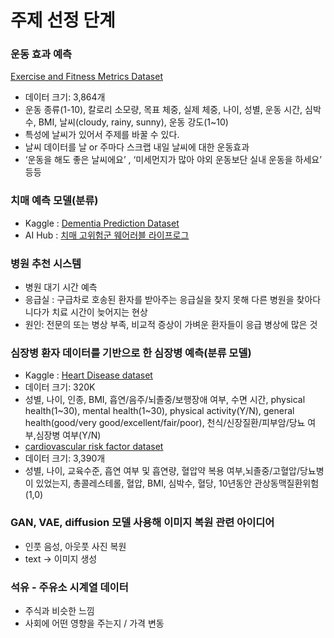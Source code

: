 # 주제 선정 단계 

### 운동 효과 예측
  [Exercise and Fitness Metrics Dataset](https://www.kaggle.com/datasets/aakashjoshi123/exercise-and-fitness-metrics-dataset)
  - 데이터 크기: 3,864개
  - 운동 종류(1-10), 칼로리 소모량, 목표 체중, 실제 체중, 나이, 성별, 운동 시간, 심박수, BMI, 날씨(cloudy, rainy, sunny), 운동 강도(1~10)
  - 특성에 날씨가 있어서 주제를 바꿀 수 있다.
  - 날씨 데이터를 날 or 주마다 스크랩 내일 날씨에 대한 운동효과
  - ‘운동을 해도 좋은 날씨에요’ , ‘미세먼지가 많아 야외 운동보단 실내 운동을 하세요’ 등등


### 치매 예측 모델(분류)
  - Kaggle : [Dementia Prediction Dataset](https://www.kaggle.com/datasets/shashwatwork/dementia-prediction-dataset)  
  - AI Hub : [치매 고위험군 웨어러블 라이프로그](https://www.aihub.or.kr/aihubdata/data/view.do?currMenu=116&topMenu=100&aihubDataSe=ty&dataSetSn=226)


### 병원 추천 시스템
  - 병원 대기 시간 예측
  - 응급실 : 구급차로 호송된 환자를 받아주는 응급실을 찾지 못해 다른 병원을 찾아다니다가 치료 시간이 늦어지는 현상
  - 원인: 전문의 또는 병상 부족, 비교적 증상이 가벼운 환자들이 응급 병상에 많은 것

### 심장병 환자 데이터를 기반으로 한 심장병 예측(분류 모델)
  - Kaggle : [Heart Disease dataset](https://www.kaggle.com/datasets/yeasiny71/heart-disease)
  - 데이터 크기: 320K
  - 성별, 나이, 인종, BMI, 흡연/음주/뇌졸중/보행장애 여부, 수면 시간, physical health(1~30), mental health(1~30), physical activity(Y/N), general health(good/very good/excellent/fair/poor), 천식/신장질환/피부암/당뇨 여부,심장병 여부(Y/N)
  - [cardiovascular risk factor dataset](https://www.kaggle.com/datasets/mamta1999/cardiovascular-risk-data)
  - 데이터 크기: 3,390개
  - 성별, 나이, 교육수준, 흡연 여부 및 흡연량, 혈압약 복용 여부,뇌졸중/고혈압/당뇨병이 있었는지, 총콜레스테롤, 혈압, BMI, 심박수, 혈당, 10년동안 관상동맥질환위험(1,0)
    

### GAN, VAE, diffusion 모델 사용해 이미지 복원 관련 아이디어
  - 인풋 음성, 아웃풋 사진 복원
  - text → 이미지 생성

### 석유 - 주유소 시계열 데이터
  - 주식과 비슷한 느낌
  - 사회에 어떤 영향을 주는지 / 가격 변동
